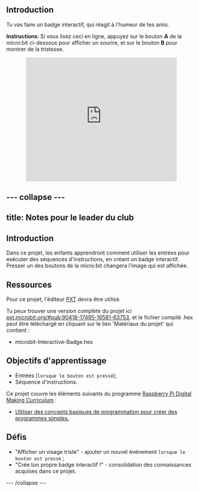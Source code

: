 ## Introduction

Tu vas faire un badge interactif, qui réagit à l'humeur de tes amis.

__Instructions__: Si vous lisez ceci en ligne, appuyez sur le bouton __A__ de la micro:bit ci-dessous pour afficher un sourire, et sur le bouton __B__ pour montrer de la tristesse.

<div class="trinket" style="width:400px;margin: 0 auto;">
<div style="position:relative;height:0;padding-bottom:81.97%;overflow:hidden;"><iframe style="position:absolute;top:0;left:0;width:100%;height:100%;" src="https://pxt.microbit.org/---run?id=90418-17495-16581-63753" allowfullscreen="allowfullscreen" sandbox="allow-popups allow-scripts allow-same-origin" frameborder="0"></iframe></div>
</div>


--- collapse ---
---
title: Notes pour le leader du club
---


## Introduction

Dans ce projet, les enfants apprendront comment utiliser les entrées pour exécuter des séquences d'instructions, en créant un badge interactif. Presser un des boutons de la micro:bit changera l'image
qui est affichée.

## Ressources

Pour ce projet, l'éditeur [PXT](http://jumpto.cc/pxt-new) devra être utilisé.

Tu peux trouver une version complète du projet ici  [pxt.microbit.org/#pub:90418-17495-16581-63753](https://pxt.microbit.org/#pub:90418-17495-16581-63753), et le fichier compilé .hex peut être téléchargé en cliquant sur le lien 'Matériaux du projet' qui contient&nbsp;:

+ microbit-Interactive-Badge.hex

## Objectifs d'apprentissage

+ Entrées (`lorsque le bouton est pressé`);
+ Séquence d'instructions.

Ce projet couvre les éléments suivants du programme [Raspberry Pi Digital Making Curriculum](http://rpf.io/curriculum)&nbsp;:

+ [Utiliser des concepts basiques de programmation pour créer des programmes simples.](https://www.raspberrypi.org/curriculum/programming/creator)

## Défis
+ "Afficher un visage triste" - ajouter un nouvel événement  `lorsque le bouton est pressé`&nbsp;;
+ "Crée ton propre badge interactif&nbsp;!" - consolidation des connaissances acquises dans ce projet.

--- /collapse ---